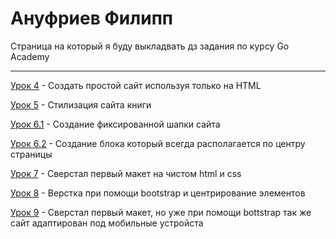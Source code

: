 # Ануфриев Филипп

Страница на который я буду выкладвать дз задания по курсу Go Academy
* * * * * 


[Урок 4](https://codepen.io/fil0o/pen/rNVmYbr "Создание простого сайта") - Создать простой сайт используя только на HTML


[Урок 5](https://codepen.io/fil0o/pen/xxGdvwB "Стилизация простого сайта") - Стилизация сайта книги


[Урок 6.1](https://codepen.io/fil0o/pen/YzXQxwK "Шапка сайта") - Создание фиксированной шапки сайта


[Урок 6.2](https://codepen.io/fil0o/pen/poJwrrL "Центрирование блока") - Создание блока который всегда располагается по центру страницы


[Урок 7](fil0o.github.io/lesson_7/ "Верстка макета") - Сверстал первый макет на чистом html и css 


[Урок 8](fil0o.github.io/lesson_8/ "Верстка bootstrap") - Верстка при помощи bootstrap и центрирование элементов


[Урок 9](fil0o.github.io/lesson_9/ "Верстка макета при помощи botstrap") - Сверстал первый макет, но уже при помощи bottstrap так же сайт адаптирован под мобильные устройста


